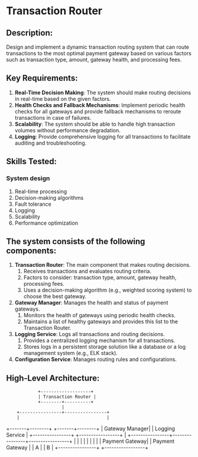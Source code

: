 # Transaction Router

## ****Description**:**

Design and implement a dynamic transaction routing system that can route transactions to the most optimal payment gateway based on various factors such as transaction type, amount, gateway health, and processing fees.

## **Key Requirements**:
1. **Real-Time Decision Making**: The system should make routing decisions in real-time based on the given factors.
2. **Health Checks and Fallback Mechanisms**: Implement periodic health checks for all gateways and provide fallback mechanisms to reroute transactions in case of failures.
3. **Scalability**: The system should be able to handle high transaction volumes without performance degradation.
4. **Logging**: Provide comprehensive logging for all transactions to facilitate auditing and troubleshooting.

## **Skills Tested:**

### System design

1. Real-time processing
2. Decision-making algorithms
3. Fault tolerance
4. Logging
5. Scalability
6. Performance optimization


## The system consists of the following components:

1. **Transaction Router**: The main component that makes routing decisions.
   1. Receives transactions and evaluates routing criteria.
   2. Factors to consider: transaction type, amount, gateway health, processing fees.
   3. Uses a decision-making algorithm (e.g., weighted scoring system) to choose the best gateway.
2. **Gateway Manager**: Manages the health and status of payment gateways.
   1. Monitors the health of gateways using periodic health checks.
   2. Maintains a list of healthy gateways and provides this list to the Transaction Router.
3. **Logging Service**: Logs all transactions and routing decisions.
   1. Provides a centralized logging mechanism for all transactions.
   2. Stores logs in a persistent storage solution like a database or a log management system (e.g., ELK stack).
4. **Configuration Service**: Manages routing rules and configurations.
## High-Level Architecture:

                +-------------------+
                | Transaction Router |
                +--------+----------+
                         |
        +----------------+----------------+
        |                                 |
+-------+--------+                 +-------+--------+
| Gateway Manager|                 | Logging Service |
+----------------+                 +-----------------+
|
+----------------+----------------+-----------------+
|                |                |                 |
|                |                |                 |
| Payment Gateway|                | Payment Gateway |
|       A        |                |        B        |
+----------------+                +-----------------+
